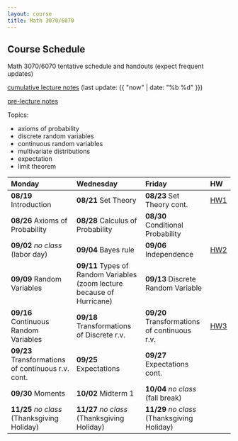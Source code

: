 ```yaml
---
layout: course
title: Math 3070/6070
---
```


## Course Schedule

Math 3070/6070 tentative schedule and handouts (expect frequent updates)

[cumulative lecture notes](../notes/combined.pdf) (last update: {{ "now" | date: "%b %d" }})

[pre-lecture notes](../notes/current.pdf)


<!---->

Topics:

- axioms of probability
- discrete random variables
- continuous random variables
- multivariate distributions
- expectation
- limit theorem


| Monday | Wednesday | Friday | HW |
|:-----------|:-----------|:------------|:---|
| **08/19** Introduction | **08/21** Set Theory  | **08/23** Set Theory cont.  | [HW1](../HW/HW1/HW1.pdf) |
| **08/26** Axioms of Probability | **08/28** Calculus of Probability | **08/30** Conditional Probability | |
| **09/02** _no class_ (labor day) | **09/04** Bayes rule | **09/06** Independence | [HW2](../HW/HW1.5/HW2.pdf) |
| **09/09** Random Variables | **09/11** Types of Random Variables (zoom lecture because of Hurricane) | **09/13** Discrete Random Variable | |
| **09/16** Continuous Random Variables | **09/18** Transformations of Discrete r.v. | **09/20** Transformations of continuous r.v. | [HW3](../HW/HW2/HW3.pdf) |
| **09/23** Transformations of continuous r.v. cont. | **09/25** Expectations | **09/27** Expectations cont. | |
| **09/30** Moments | **10/02** Midterm 1 | **10/04** _no class_ (fall break) | |
| **11/25** _no class_ (Thanksgiving Holiday) | **11/27** _no class_ (Thanksgiving Holiday) | **11/29** _no class_ (Thanksgiving Holiday) | |
